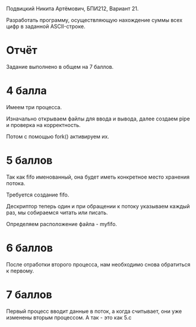 Подвицкий Никита Артёмович, БПИ212, Вариант 21.

Разработать программу, осуществляющую нахождение суммы
всех цифр в заданной ASCII-строке.

# Отчёт
Задание выполнено в общем на 7 баллов.


# 4 балла
Имеем три процесса.

Изначально открываем файлы для ввода и вывода, далее создаем pipe и проверка на корректность. 

Потом с помощью fork() активируем их.

# 5 баллов
Так как fifo именованный, она будет иметь конкретное место хранения потока.

Требуется создание fifo. 

Дескриптор теперь один и при обращении к потоку указываем каждый раз, мы собираемся читать или писать.

Определяем расположение файла - myfifo.

# 6 баллов
После отработки второго процесса, нам необходимо снова обратиться к первому.

# 7 баллов
Первый процесс вводит данные в поток, а когда считывает, они уже изменены вторым процессом.
А так - это как 5.c

